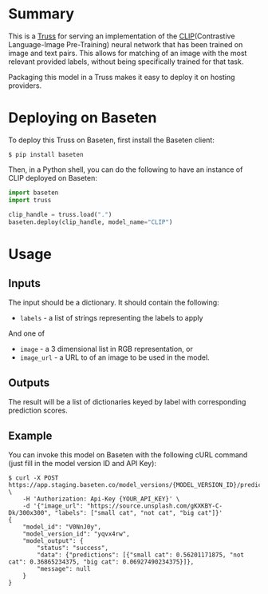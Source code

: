 # Summary

This is a [Truss](https://truss.baseten.co/) for serving an implementation of the
[CLIP](https://github.com/openai/CLIP)(Contrastive Language-Image Pre-Training)
neural network that has been trained on image and text pairs. This allows for matching of an image with the most
relevant provided labels, without being specifically trained for that task.

Packaging this model in a Truss makes it easy to deploy it on hosting providers.

# Deploying on Baseten

To deploy this Truss on Baseten, first install the Baseten client:

```
$ pip install baseten
```

Then, in a Python shell, you can do the following to have an instance of CLIP deployed
on Baseten:

```python
import baseten
import truss

clip_handle = truss.load(".")
baseten.deploy(clip_handle, model_name="CLIP")
```

# Usage

## Inputs
The input should be a dictionary. It should contain the following:
* `labels` - a list of strings representing the labels to apply

And one of
* `image` - a 3 dimensional list in RGB representation, or
* `image_url` - a URL to of an image to be used in the model.

## Outputs

The result will be a list of dictionaries keyed by label with corresponding prediction scores.

## Example

You can invoke this model on Baseten with the following cURL command (just fill in the model version ID and API Key):

```
$ curl -X POST https://app.staging.baseten.co/model_versions/{MODEL_VERSION_ID}/predict \
    -H 'Authorization: Api-Key {YOUR_API_KEY}' \
    -d '{"image_url": "https://source.unsplash.com/gKXKBY-C-Dk/300x300", "labels": ["small cat", "not cat", "big cat"]}'
{
    "model_id": "V0NnJ0y",
    "model_version_id": "yqvx4rw",
    "model_output": {
        "status": "success",
        "data": {"predictions": [{"small cat": 0.56201171875, "not cat": 0.36865234375, "big cat": 0.06927490234375}]},
        "message": null
    }
}
```
